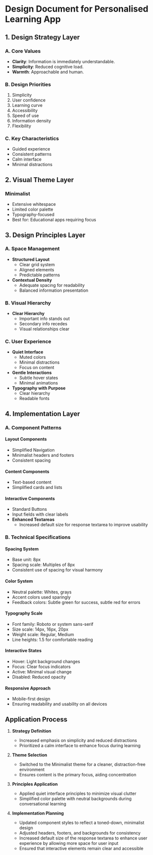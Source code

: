 # Design Document for Personalised Learning App

## 1. Design Strategy Layer

### A. Core Values

- **Clarity**: Information is immediately understandable.
- **Simplicity**: Reduced cognitive load.
- **Warmth**: Approachable and human.

### B. Design Priorities

1. Simplicity
2. User confidence
3. Learning curve
4. Accessibility
5. Speed of use
6. Information density
7. Flexibility

### C. Key Characteristics

- Guided experience
- Consistent patterns
- Calm interface
- Minimal distractions

## 2. Visual Theme Layer

### Minimalist

- Extensive whitespace
- Limited color palette
- Typography-focused
- Best for: Educational apps requiring focus

## 3. Design Principles Layer

### A. Space Management

- **Structured Layout**
  - Clear grid system
  - Aligned elements
  - Predictable patterns
- **Contextual Density**
  - Adequate spacing for readability
  - Balanced information presentation

### B. Visual Hierarchy

- **Clear Hierarchy**
  - Important info stands out
  - Secondary info recedes
  - Visual relationships clear

### C. User Experience

- **Quiet Interface**
  - Muted colors
  - Minimal distractions
  - Focus on content
- **Gentle Interactions**
  - Subtle hover states
  - Minimal animations
- **Typography with Purpose**
  - Clear hierarchy
  - Readable fonts

## 4. Implementation Layer

### A. Component Patterns

#### Layout Components

- Simplified Navigation
- Minimalist headers and footers
- Consistent spacing

#### Content Components

- Text-based content
- Simplified cards and lists

#### Interactive Components

- Standard Buttons
- Input fields with clear labels
- **Enhanced Textareas**
  - Increased default size for response textarea to improve usability

### B. Technical Specifications

#### Spacing System

- Base unit: 8px
- Spacing scale: Multiples of 8px
- Consistent use of spacing for visual harmony

#### Color System

- Neutral palette: Whites, grays
- Accent colors used sparingly
- Feedback colors: Subtle green for success, subtle red for errors

#### Typography Scale

- Font family: Roboto or system sans-serif
- Size scale: 14px, 16px, 20px
- Weight scale: Regular, Medium
- Line heights: 1.5 for comfortable reading

#### Interactive States

- Hover: Light background changes
- Focus: Clear focus indicators
- Active: Minimal visual change
- Disabled: Reduced opacity

#### Responsive Approach

- Mobile-first design
- Ensuring readability and usability on all devices

## Application Process

1. **Strategy Definition**
   - Increased emphasis on simplicity and reduced distractions
   - Prioritized a calm interface to enhance focus during learning

2. **Theme Selection**
   - Switched to the Minimalist theme for a cleaner, distraction-free environment
   - Ensures content is the primary focus, aiding concentration

3. **Principles Application**
   - Applied quiet interface principles to minimize visual clutter
   - Simplified color palette with neutral backgrounds during conversational learning

4. **Implementation Planning**
   - Updated component styles to reflect a toned-down, minimalist design
   - Adjusted headers, footers, and backgrounds for consistency
   - Increased default size of the response textarea to enhance user experience by allowing more space for user input
   - Ensured that interactive elements remain clear and accessible